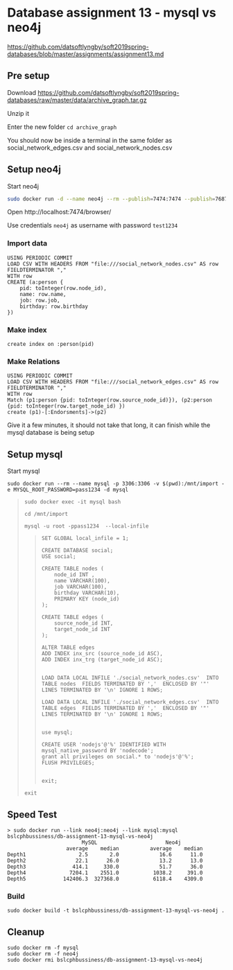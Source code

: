 # Database assignment 13 - mysql vs neo4j

https://github.com/datsoftlyngby/soft2019spring-databases/blob/master/assignments/assignment13.md

## Pre setup

Download https://github.com/datsoftlyngby/soft2019spring-databases/raw/master/data/archive_graph.tar.gz

Unzip it

Enter the new folder `cd archive_graph`

You should now be inside a terminal in the same folder as social_network_edges.csv and social_network_nodes.csv

## Setup neo4j

Start neo4j

```bash
sudo docker run -d --name neo4j --rm --publish=7474:7474 --publish=7687:7687 -v $(pwd):/var/lib/neo4j/import --env NEO4J_AUTH=neo4j/test1234 --env=NEO4J_dbms_memory_pagecache_size=4G --env=NEO4J_dbms_memory_heap_initial__size=4G --env=NEO4J_dbms_memory_heap_max__size=4G neo4j
```

Open http://localhost:7474/browser/

Use credentials `neo4j` as username with password `test1234`

### Import data
```
USING PERIODIC COMMIT
LOAD CSV WITH HEADERS FROM "file:///social_network_nodes.csv" AS row  FIELDTERMINATOR ","
WITH row
CREATE (a:person {
    pid: toInteger(row.node_id),
	name: row.name,
	job: row.job,
	birthday: row.birthday
})
```
### Make index
```
create index on :person(pid)
```
### Make Relations
```
USING PERIODIC COMMIT
LOAD CSV WITH HEADERS FROM "file:///social_network_edges.csv" AS row  FIELDTERMINATOR ","
WITH row
Match (p1:person {pid: toInteger(row.source_node_id)}), (p2:person {pid: toInteger(row.target_node_id) })
create (p1)-[:Endorsments]->(p2)
```
Give it a few minutes, it should not take that long, it can finish while the mysql database is being setup

## Setup mysql

Start mysql

```
sudo docker run --rm --name mysql -p 3306:3306 -v $(pwd):/mnt/import -e MYSQL_ROOT_PASSWORD=pass1234 -d mysql
```

> ```
> sudo docker exec -it mysql bash
>
> cd /mnt/import
>
> mysql -u root -ppass1234  --local-infile
> ```
> > ```
> > SET GLOBAL local_infile = 1;
> >
> > CREATE DATABASE social;
> > USE social;
> >
> > CREATE TABLE nodes (
> >     node_id INT ,
> >     name VARCHAR(100),
> >     job VARCHAR(100),
> >     birthday VARCHAR(10),
> >     PRIMARY KEY (node_id)
> > );
> >
> > CREATE TABLE edges (
> >     source_node_id INT,
> >     target_node_id INT
> > );
> >
> > ALTER TABLE edges
> > ADD INDEX inx_src (source_node_id ASC),
> > ADD INDEX inx_trg (target_node_id ASC);
> >
> >
> > LOAD DATA LOCAL INFILE './social_network_nodes.csv'  INTO TABLE nodes  FIELDS TERMINATED BY ','  ENCLOSED BY '"' LINES TERMINATED BY '\n' IGNORE 1 ROWS;
> >
> > LOAD DATA LOCAL INFILE './social_network_edges.csv'  INTO TABLE edges  FIELDS TERMINATED BY ','  ENCLOSED BY '"' LINES TERMINATED BY '\n' IGNORE 1 ROWS;
> >
> >
> > use mysql;
> >
> > CREATE USER 'nodejs'@'%' IDENTIFIED WITH mysql_native_password BY 'nodecode';
> > grant all privileges on social.* to 'nodejs'@'%';
> > FLUSH PRIVILEGES;
> >
> >
> > exit;
> > ```
> ```
> exit
> ```

## Speed Test

```
> sudo docker run --link neo4j:neo4j --link mysql:mysql bslcphbussiness/db-assignment-13-mysql-vs-neo4j
                        MySQL                      Neo4j
                   average    median          average    median
Depth1                 2.5       2.0             16.6      11.0
Depth2                22.1      26.0             13.2      13.0
Depth3               414.1     330.0             51.7      36.0
Depth4              7204.1    2551.0           1038.2     391.0
Depth5            142406.3  327368.0           6118.4    4309.0
```

### Build

`sudo docker build -t bslcphbussiness/db-assignment-13-mysql-vs-neo4j .`

## Cleanup
```
sudo docker rm -f mysql
sudo docker rm -f neo4j
sudo docker rmi bslcphbussiness/db-assignment-13-mysql-vs-neo4j
```